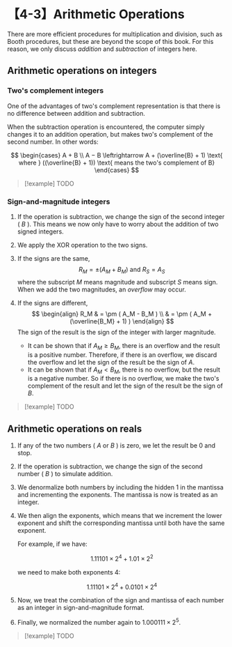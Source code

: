 # 【4-3】Arithmetic Operations

There are more efficient procedures for multiplication and division, such as Booth procedures, but these are beyond the
scope of this book. For this reason, we only discuss *addition* and *subtraction* of integers here.

## Arithmetic operations on integers

### Two's complement integers

One of the advantages of two's complement representation is that there is no difference between addition and subtraction.

When the subtraction operation is encountered, the computer simply changes it to an addition operation, but makes two's complement of the second number. In other words:

$$
\begin{cases}
A + B \\
A − B \leftrightarrow A + (\overline{B} + 1) \text{ where } ((\overline{B} + 1)) \text{ means the two's complement of B}
\end{cases}
$$

> [!example]
> TODO

### Sign-and-magnitude integers

1. If the operation is subtraction, we change the sign of the second integer ( $B$ ). This means we now only have to worry about the addition of two signed integers.
2. We apply the XOR operation to the two signs.
3. If the signs are the same,
    $$
    R_M = \pm ( A_M + B_M ) \text{ and } R_S = A_S
    $$
    where the subscript $M$ means magnitude and subscript $S$ means sign. When we add the two magnitudes, an *overflow* may occur.
4. If the signs are different,
    $$
    \begin{align}
    R_M & = \pm ( A_M - B_M ) \\
        & = \pm ( A_M + (\overline{B_M} + 1) )
    \end{align}
    $$
    The sign of the result is the sign of the integer with larger magnitude.

    - It can be shown that if $A_M \geq B_M$, there is an overflow and the result is a positive number. Therefore, if there is an overflow, we discard the overflow and let the sign of the result be the sign of $A$.
    - It can be shown that if $A_M < B_M$, there is no overflow, but the result is a negative number. So if there is no overflow, we make the two's complement of the result and let the sign of the result be the sign of $B$.

> [!example]
> TODO

## Arithmetic operations on reals

1. If any of the two numbers ( $A$ or $B$ ) is zero, we let the result be $0$ and stop.
2. If the operation is subtraction, we change the sign of the second number ( $B$ ) to simulate addition.
3. We denormalize both numbers by including the hidden 1 in the mantissa and incrementing the exponents. The mantissa is now is treated as an integer.
4. We then align the exponents, which means that we increment the lower exponent and shift the corresponding mantissa until both have the same exponent.

    For example, if we have:

    $$ 1.11101 \times 2^4 + 1.01 \times 2^2 $$

    we need to make both exponents 4:

    $$ 1.11101 \times 2^4 + 0.0101 \times 2^4 $$
5. Now, we treat the combination of the sign and mantissa of each number as an integer in sign-and-magnitude format.
6. Finally, we normalized the number again to $1.000111 \times 2^5$.

> [!example]
> TODO
